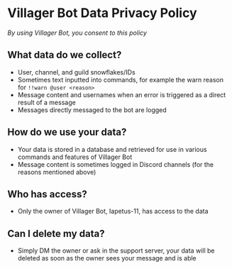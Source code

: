 # Villager Bot Data Privacy Policy
*By using Villager Bot, you consent to this policy*
## What data do we collect?
- User, channel, and guild snowflakes/IDs
- Sometimes text inputted into commands, for example the warn reason for `!!warn @user <reason>`
- Message content and usernames when an error is triggered as a direct result of a message
- Messages directly messaged to the bot are logged
## How do we use your data?
- Your data is stored in a database and retrieved for use in various commands and features of Villager Bot
- Message content is sometimes logged in Discord channels (for the reasons mentioned above)
## Who has access?
- Only the owner of Villager Bot, Iapetus-11, has access to the data
## Can I delete my data?
- Simply DM the owner or ask in the support server, your data will be deleted as soon as the owner sees your message and is able
